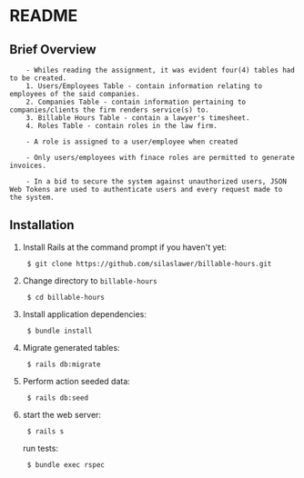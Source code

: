 # README

## Brief Overview
        - Whiles reading the assignment, it was evident four(4) tables had to be created.
        1. Users/Employees Table - contain information relating to employees of the said companies.
        2. Companies Table - contain information pertaining to companies/clients the firm renders service(s) to.
        3. Billable Hours Table - contain a lawyer's timesheet.
        4. Roles Table - contain roles in the law firm.

        - A role is assigned to a user/employee when created

        - Only users/employees with finace roles are permitted to generate invoices.

        - In a bid to secure the system against unauthorized users, JSON Web Tokens are used to authenticate users and every request made to the system.

## Installation

1. Install Rails at the command prompt if you haven't yet:

        $ git clone https://github.com/silaslawer/billable-hours.git

2. Change directory to `billable-hours` 

        $ cd billable-hours


3. Install application dependencies:

        $ bundle install

4. Migrate generated tables:

        $ rails db:migrate

5. Perform action seeded data:

        $ rails db:seed

6. start the web server:

        $ rails s

    run tests:

        $ bundle exec rspec